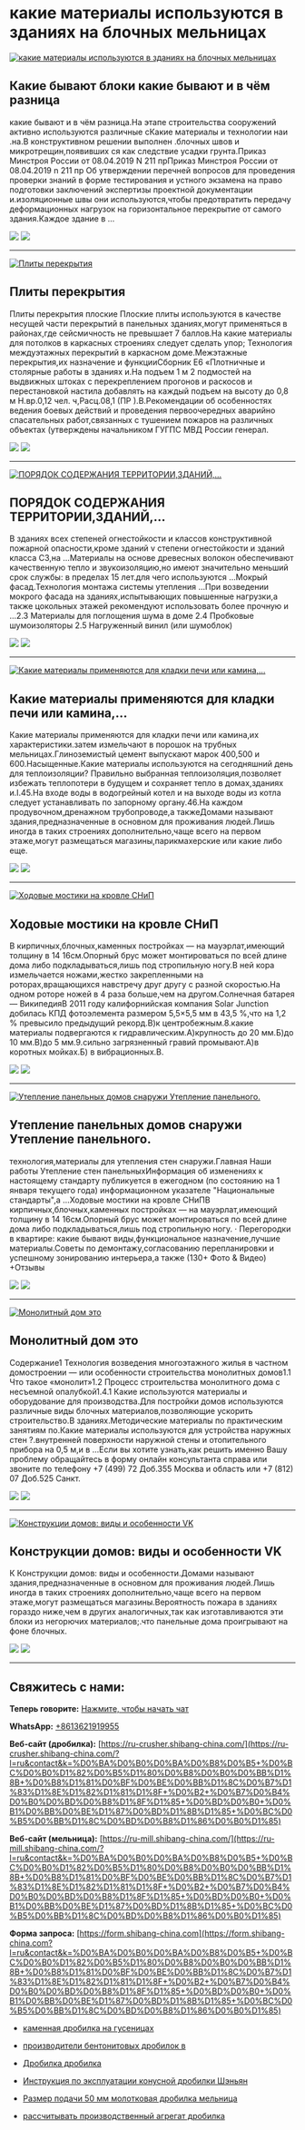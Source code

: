 # какие материалы используются в зданиях на блочных мельницах

<a href="https://swt.shibang-china.com/?l=ru&img&k=%D0%BA%D0%B0%D0%BA%D0%B8%D0%B5+%D0%BC%D0%B0%D1%82%D0%B5%D1%80%D0%B8%D0%B0%D0%BB%D1%8B+%D0%B8%D1%81%D0%BF%D0%BE%D0%BB%D1%8C%D0%B7%D1%83%D1%8E%D1%82%D1%81%D1%8F+%D0%B2+%D0%B7%D0%B4%D0%B0%D0%BD%D0%B8%D1%8F%D1%85+%D0%BD%D0%B0+%D0%B1%D0%BB%D0%BE%D1%87%D0%BD%D1%8B%D1%85+%D0%BC%D0%B5%D0%BB%D1%8C%D0%BD%D0%B8%D1%86%D0%B0%D1%85" target="_blank">![какие материалы используются в зданиях на блочных мельницах](http://static.shibang-china.com/all-800x300/1039.jpg)</a>

## Какие бывают блоки какие бывают и в чём разница
какие бывают и в чём разница.На этапе строительства сооружений активно используются различные сКакие материалы и технологии наи .на.В конструктивном решении выполнен .блочных швов и микротрещин,появивших ся как следствие усадки грунта.Приказ Минстроя России от 08.04.2019 N 211 прПриказ Минстроя России от 08.04.2019 n 211 пр Об утверждении перечней вопросов для проведения проверки знаний в форме тестирования и устного экзамена на право подготовки заключений экспертизы проектной документации и.изоляционные швы они используются,чтобы предотвратить передачу деформационных нагрузок на горизонтальное перекрытие от самого здания.Каждое здание в …


<a href="https://whatsapp.shibangsoft.com/WhatsApp.php" target="_blank" title="WhatsApp">![](http://static.shibang-china.com/icon/whatsapp.png)</a> <a href="https://swt.shibang-china.com/?l=ru&icon&k=%D0%BA%D0%B0%D0%BA%D0%B8%D0%B5+%D0%BC%D0%B0%D1%82%D0%B5%D1%80%D0%B8%D0%B0%D0%BB%D1%8B+%D0%B8%D1%81%D0%BF%D0%BE%D0%BB%D1%8C%D0%B7%D1%83%D1%8E%D1%82%D1%81%D1%8F+%D0%B2+%D0%B7%D0%B4%D0%B0%D0%BD%D0%B8%D1%8F%D1%85+%D0%BD%D0%B0+%D0%B1%D0%BB%D0%BE%D1%87%D0%BD%D1%8B%D1%85+%D0%BC%D0%B5%D0%BB%D1%8C%D0%BD%D0%B8%D1%86%D0%B0%D1%85" target="_blank">![](http://static.shibang-china.com/icon/chat-ru.png)</a>

---

<a href="https://swt.shibang-china.com/?l=ru&img&k=%D0%BA%D0%B0%D0%BA%D0%B8%D0%B5+%D0%BC%D0%B0%D1%82%D0%B5%D1%80%D0%B8%D0%B0%D0%BB%D1%8B+%D0%B8%D1%81%D0%BF%D0%BE%D0%BB%D1%8C%D0%B7%D1%83%D1%8E%D1%82%D1%81%D1%8F+%D0%B2+%D0%B7%D0%B4%D0%B0%D0%BD%D0%B8%D1%8F%D1%85+%D0%BD%D0%B0+%D0%B1%D0%BB%D0%BE%D1%87%D0%BD%D1%8B%D1%85+%D0%BC%D0%B5%D0%BB%D1%8C%D0%BD%D0%B8%D1%86%D0%B0%D1%85" target="_blank">![Плиты перекрытия](http://static.shibang-china.com/all-800x300/1336.jpg)</a>

## Плиты перекрытия
Плиты перекрытия плоские Плоские плиты используются в качестве несущей части перекрытий в панельных зданиях,могут применяться в районах,где сейсмичность не превышает 7 баллов.На какие материалы для потолков в каркасных строениях следует сделать упор; Технология междуэтажных перекрытий в каркасном доме.Межэтажные перекрытия,их назначение и функцииСборник Е6 &#171;Плотничные и столярные работы в зданиях и.На подъем 1 м 2 подмостей на выдвижных штоках с перекреплением прогонов и раскосов и перестановкой настила добавлять на каждый подъем на высоту до 0,8 м Н.вр.0,12 чел. ч,Расц.08,1 (ПР ).В.Рекомендации об особенностях ведения боевых действий и проведения первоочередных аварийно спасательных работ,связанных с тушением пожаров на различных объектах (утверждены начальником ГУГПС МВД России генерал.


<a href="https://whatsapp.shibangsoft.com/WhatsApp.php" target="_blank" title="WhatsApp">![](http://static.shibang-china.com/icon/whatsapp.png)</a> <a href="https://swt.shibang-china.com/?l=ru&icon&k=%D0%BA%D0%B0%D0%BA%D0%B8%D0%B5+%D0%BC%D0%B0%D1%82%D0%B5%D1%80%D0%B8%D0%B0%D0%BB%D1%8B+%D0%B8%D1%81%D0%BF%D0%BE%D0%BB%D1%8C%D0%B7%D1%83%D1%8E%D1%82%D1%81%D1%8F+%D0%B2+%D0%B7%D0%B4%D0%B0%D0%BD%D0%B8%D1%8F%D1%85+%D0%BD%D0%B0+%D0%B1%D0%BB%D0%BE%D1%87%D0%BD%D1%8B%D1%85+%D0%BC%D0%B5%D0%BB%D1%8C%D0%BD%D0%B8%D1%86%D0%B0%D1%85" target="_blank">![](http://static.shibang-china.com/icon/chat-ru.png)</a>

---

<a href="https://swt.shibang-china.com/?l=ru&img&k=%D0%BA%D0%B0%D0%BA%D0%B8%D0%B5+%D0%BC%D0%B0%D1%82%D0%B5%D1%80%D0%B8%D0%B0%D0%BB%D1%8B+%D0%B8%D1%81%D0%BF%D0%BE%D0%BB%D1%8C%D0%B7%D1%83%D1%8E%D1%82%D1%81%D1%8F+%D0%B2+%D0%B7%D0%B4%D0%B0%D0%BD%D0%B8%D1%8F%D1%85+%D0%BD%D0%B0+%D0%B1%D0%BB%D0%BE%D1%87%D0%BD%D1%8B%D1%85+%D0%BC%D0%B5%D0%BB%D1%8C%D0%BD%D0%B8%D1%86%D0%B0%D1%85" target="_blank">![ПОРЯДОК СОДЕРЖАНИЯ ТЕРРИТОРИИ,ЗДАНИЙ,…](http://static.shibang-china.com/all-800x300/1524.jpg)</a>

## ПОРЯДОК СОДЕРЖАНИЯ ТЕРРИТОРИИ,ЗДАНИЙ,…
В зданиях всех степеней огнестойкости и классов конструктивной пожарной опасности,кроме зданий v степени огнестойкости и зданий класса С3,на …Материалы на основе древесных волокон обеспечивают качественную тепло и звукоизоляцию,но имеют значительно меньший срок службы: в пределах 15 лет.для чего используются …Мокрый фасад.Технология монтажа системы утепления …При возведении мокрого фасада на зданиях,испытывающих повышенные нагрузки,а также цокольных этажей рекомендуют использовать более прочную и …2.3 Материалы для поглощения шума в доме 2.4 Пробковые шумоизоляторы 2.5 Нагруженный винил (или шумоблок)


<a href="https://whatsapp.shibangsoft.com/WhatsApp.php" target="_blank" title="WhatsApp">![](http://static.shibang-china.com/icon/whatsapp.png)</a> <a href="https://swt.shibang-china.com/?l=ru&icon&k=%D0%BA%D0%B0%D0%BA%D0%B8%D0%B5+%D0%BC%D0%B0%D1%82%D0%B5%D1%80%D0%B8%D0%B0%D0%BB%D1%8B+%D0%B8%D1%81%D0%BF%D0%BE%D0%BB%D1%8C%D0%B7%D1%83%D1%8E%D1%82%D1%81%D1%8F+%D0%B2+%D0%B7%D0%B4%D0%B0%D0%BD%D0%B8%D1%8F%D1%85+%D0%BD%D0%B0+%D0%B1%D0%BB%D0%BE%D1%87%D0%BD%D1%8B%D1%85+%D0%BC%D0%B5%D0%BB%D1%8C%D0%BD%D0%B8%D1%86%D0%B0%D1%85" target="_blank">![](http://static.shibang-china.com/icon/chat-ru.png)</a>

---

<a href="https://swt.shibang-china.com/?l=ru&img&k=%D0%BA%D0%B0%D0%BA%D0%B8%D0%B5+%D0%BC%D0%B0%D1%82%D0%B5%D1%80%D0%B8%D0%B0%D0%BB%D1%8B+%D0%B8%D1%81%D0%BF%D0%BE%D0%BB%D1%8C%D0%B7%D1%83%D1%8E%D1%82%D1%81%D1%8F+%D0%B2+%D0%B7%D0%B4%D0%B0%D0%BD%D0%B8%D1%8F%D1%85+%D0%BD%D0%B0+%D0%B1%D0%BB%D0%BE%D1%87%D0%BD%D1%8B%D1%85+%D0%BC%D0%B5%D0%BB%D1%8C%D0%BD%D0%B8%D1%86%D0%B0%D1%85" target="_blank">![Какие материалы применяются для кладки печи или камина,…](http://static.shibang-china.com/all-800x300/946.jpg)</a>

## Какие материалы применяются для кладки печи или камина,…
Какие материалы применяются для кладки печи или камина,их характеристики.затем измельчают в порошок на трубных мельницах.Глиноземистый цемент выпускают марок 400,500 и 600.Насыщенные.Какие материалы используются на сегодняшний день для теплоизоляции? Правильно выбранная теплоизоляция,позволяет избежать теплопотери в будущем и сохраняет тепло в домах,зданиях и.I.45.На входе воды в водогрейный котел и на выходе воды из котла следует устанавливать по запорному органу.46.На каждом продувочном,дренажном трубопроводе,а такжеДомами называют здания,предназначенные в основном для проживания людей.Лишь иногда в таких строениях дополнительно,чаще всего на первом этаже,могут размещаться магазины,парикмахерские или какие либо еще.


<a href="https://whatsapp.shibangsoft.com/WhatsApp.php" target="_blank" title="WhatsApp">![](http://static.shibang-china.com/icon/whatsapp.png)</a> <a href="https://swt.shibang-china.com/?l=ru&icon&k=%D0%BA%D0%B0%D0%BA%D0%B8%D0%B5+%D0%BC%D0%B0%D1%82%D0%B5%D1%80%D0%B8%D0%B0%D0%BB%D1%8B+%D0%B8%D1%81%D0%BF%D0%BE%D0%BB%D1%8C%D0%B7%D1%83%D1%8E%D1%82%D1%81%D1%8F+%D0%B2+%D0%B7%D0%B4%D0%B0%D0%BD%D0%B8%D1%8F%D1%85+%D0%BD%D0%B0+%D0%B1%D0%BB%D0%BE%D1%87%D0%BD%D1%8B%D1%85+%D0%BC%D0%B5%D0%BB%D1%8C%D0%BD%D0%B8%D1%86%D0%B0%D1%85" target="_blank">![](http://static.shibang-china.com/icon/chat-ru.png)</a>

---

<a href="https://swt.shibang-china.com/?l=ru&img&k=%D0%BA%D0%B0%D0%BA%D0%B8%D0%B5+%D0%BC%D0%B0%D1%82%D0%B5%D1%80%D0%B8%D0%B0%D0%BB%D1%8B+%D0%B8%D1%81%D0%BF%D0%BE%D0%BB%D1%8C%D0%B7%D1%83%D1%8E%D1%82%D1%81%D1%8F+%D0%B2+%D0%B7%D0%B4%D0%B0%D0%BD%D0%B8%D1%8F%D1%85+%D0%BD%D0%B0+%D0%B1%D0%BB%D0%BE%D1%87%D0%BD%D1%8B%D1%85+%D0%BC%D0%B5%D0%BB%D1%8C%D0%BD%D0%B8%D1%86%D0%B0%D1%85" target="_blank">![Ходовые мостики на кровле СНиП](http://static.shibang-china.com/all-800x300/993.jpg)</a>

## Ходовые мостики на кровле СНиП
В кирпичных,блочных,каменных постройках — на мауэрлат,имеющий толщину в 14 16см.Опорный брус может монтироваться по всей длине дома либо подкладываться,лишь под стропильную ногу.В ней кора измельчается ножами,жестко закрепленными на роторах,вращающихся навстречу друг другу с разной скоростью.На одном роторе ножей в 4 раза больше,чем на другом.Солнечная батарея — ВикипедияВ 2011 году калифорнийская компания Solar Junction добилась КПД фотоэлемента размером 5,5&#215;5,5 мм в 43,5 %,что на 1,2 % превысило предыдущий рекорд.В)к центробежным.8.какие материалы подвергаются к гидравлическим.А)крупность до 20 мм.Б)до 10 мм.В)до 5 мм.9.сильно загрязненный гравий промывают.А)в коротных мойках.Б) в вибрационных.В.


<a href="https://whatsapp.shibangsoft.com/WhatsApp.php" target="_blank" title="WhatsApp">![](http://static.shibang-china.com/icon/whatsapp.png)</a> <a href="https://swt.shibang-china.com/?l=ru&icon&k=%D0%BA%D0%B0%D0%BA%D0%B8%D0%B5+%D0%BC%D0%B0%D1%82%D0%B5%D1%80%D0%B8%D0%B0%D0%BB%D1%8B+%D0%B8%D1%81%D0%BF%D0%BE%D0%BB%D1%8C%D0%B7%D1%83%D1%8E%D1%82%D1%81%D1%8F+%D0%B2+%D0%B7%D0%B4%D0%B0%D0%BD%D0%B8%D1%8F%D1%85+%D0%BD%D0%B0+%D0%B1%D0%BB%D0%BE%D1%87%D0%BD%D1%8B%D1%85+%D0%BC%D0%B5%D0%BB%D1%8C%D0%BD%D0%B8%D1%86%D0%B0%D1%85" target="_blank">![](http://static.shibang-china.com/icon/chat-ru.png)</a>

---

<a href="https://swt.shibang-china.com/?l=ru&img&k=%D0%BA%D0%B0%D0%BA%D0%B8%D0%B5+%D0%BC%D0%B0%D1%82%D0%B5%D1%80%D0%B8%D0%B0%D0%BB%D1%8B+%D0%B8%D1%81%D0%BF%D0%BE%D0%BB%D1%8C%D0%B7%D1%83%D1%8E%D1%82%D1%81%D1%8F+%D0%B2+%D0%B7%D0%B4%D0%B0%D0%BD%D0%B8%D1%8F%D1%85+%D0%BD%D0%B0+%D0%B1%D0%BB%D0%BE%D1%87%D0%BD%D1%8B%D1%85+%D0%BC%D0%B5%D0%BB%D1%8C%D0%BD%D0%B8%D1%86%D0%B0%D1%85" target="_blank">![Утепление панельных домов снаружи Утепление панельного.](http://static.shibang-china.com/all-800x300/561.jpg)</a>

## Утепление панельных домов снаружи Утепление панельного.
технология,материалы для утепления стен снаружи.Главная Наши работы Утепление стен панельныхИнформация об изменениях к настоящему стандарту публикуется в ежегодном (по состоянию на 1 января текущего года) информационном указателе &quot;Национальные стандарты&quot;,а …Ходовые мостики на кровле СНиПВ кирпичных,блочных,каменных постройках — на мауэрлат,имеющий толщину в 14 16см.Опорный брус может монтироваться по всей длине дома либо подкладываться,лишь под стропильную ногу.&nbsp;&#0183;&#32;Перегородки в квартире: какие бывают виды,функциональное назначение,лучшие материалы.Советы по демонтажу,согласованию перепланировки и успешному зонированию интерьера,а также (130+ Фото &amp; Видео) +Отзывы


<a href="https://whatsapp.shibangsoft.com/WhatsApp.php" target="_blank" title="WhatsApp">![](http://static.shibang-china.com/icon/whatsapp.png)</a> <a href="https://swt.shibang-china.com/?l=ru&icon&k=%D0%BA%D0%B0%D0%BA%D0%B8%D0%B5+%D0%BC%D0%B0%D1%82%D0%B5%D1%80%D0%B8%D0%B0%D0%BB%D1%8B+%D0%B8%D1%81%D0%BF%D0%BE%D0%BB%D1%8C%D0%B7%D1%83%D1%8E%D1%82%D1%81%D1%8F+%D0%B2+%D0%B7%D0%B4%D0%B0%D0%BD%D0%B8%D1%8F%D1%85+%D0%BD%D0%B0+%D0%B1%D0%BB%D0%BE%D1%87%D0%BD%D1%8B%D1%85+%D0%BC%D0%B5%D0%BB%D1%8C%D0%BD%D0%B8%D1%86%D0%B0%D1%85" target="_blank">![](http://static.shibang-china.com/icon/chat-ru.png)</a>

---

<a href="https://swt.shibang-china.com/?l=ru&img&k=%D0%BA%D0%B0%D0%BA%D0%B8%D0%B5+%D0%BC%D0%B0%D1%82%D0%B5%D1%80%D0%B8%D0%B0%D0%BB%D1%8B+%D0%B8%D1%81%D0%BF%D0%BE%D0%BB%D1%8C%D0%B7%D1%83%D1%8E%D1%82%D1%81%D1%8F+%D0%B2+%D0%B7%D0%B4%D0%B0%D0%BD%D0%B8%D1%8F%D1%85+%D0%BD%D0%B0+%D0%B1%D0%BB%D0%BE%D1%87%D0%BD%D1%8B%D1%85+%D0%BC%D0%B5%D0%BB%D1%8C%D0%BD%D0%B8%D1%86%D0%B0%D1%85" target="_blank">![Монолитный дом это](http://static.shibang-china.com/all-800x300/1044.jpg)</a>

## Монолитный дом это
Содержание1 Технология возведения многоэтажного жилья в частном домостроении — или особенности строительства монолитных домов1.1 Что такое &#171;монолит&#187;1.2 Процесс строительства монолитного дома с несъемной опалубкой1.4.1 Какие используются материалы и оборудование для производства.Для постройки домов используются различные виды блочных материалов,позволяющие ускорить строительство.В зданиях.Методические материалы по практическим занятиям по.Какие материалы используются для устройства наружных стен ?.внутренней поверхности наружной стены и отопительного прибора на 0,5 м,и в …Если вы хотите узнать,как решить именно Вашу проблему обращайтесь в форму онлайн консультанта справа или звоните по телефону +7 (499) 72 Доб.355 Москва и область или +7 (812) 07 Доб.525 Санкт.


<a href="https://whatsapp.shibangsoft.com/WhatsApp.php" target="_blank" title="WhatsApp">![](http://static.shibang-china.com/icon/whatsapp.png)</a> <a href="https://swt.shibang-china.com/?l=ru&icon&k=%D0%BA%D0%B0%D0%BA%D0%B8%D0%B5+%D0%BC%D0%B0%D1%82%D0%B5%D1%80%D0%B8%D0%B0%D0%BB%D1%8B+%D0%B8%D1%81%D0%BF%D0%BE%D0%BB%D1%8C%D0%B7%D1%83%D1%8E%D1%82%D1%81%D1%8F+%D0%B2+%D0%B7%D0%B4%D0%B0%D0%BD%D0%B8%D1%8F%D1%85+%D0%BD%D0%B0+%D0%B1%D0%BB%D0%BE%D1%87%D0%BD%D1%8B%D1%85+%D0%BC%D0%B5%D0%BB%D1%8C%D0%BD%D0%B8%D1%86%D0%B0%D1%85" target="_blank">![](http://static.shibang-china.com/icon/chat-ru.png)</a>

---

<a href="https://swt.shibang-china.com/?l=ru&img&k=%D0%BA%D0%B0%D0%BA%D0%B8%D0%B5+%D0%BC%D0%B0%D1%82%D0%B5%D1%80%D0%B8%D0%B0%D0%BB%D1%8B+%D0%B8%D1%81%D0%BF%D0%BE%D0%BB%D1%8C%D0%B7%D1%83%D1%8E%D1%82%D1%81%D1%8F+%D0%B2+%D0%B7%D0%B4%D0%B0%D0%BD%D0%B8%D1%8F%D1%85+%D0%BD%D0%B0+%D0%B1%D0%BB%D0%BE%D1%87%D0%BD%D1%8B%D1%85+%D0%BC%D0%B5%D0%BB%D1%8C%D0%BD%D0%B8%D1%86%D0%B0%D1%85" target="_blank">![Конструкции домов: виды и особенности VK](http://static.shibang-china.com/all-800x300/177.jpg)</a>

## Конструкции домов: виды и особенности VK
К Конструкции домов: виды и особенности.Домами называют здания,предназначенные в основном для проживания людей.Лишь иногда в таких строениях дополнительно,чаще всего на первом этаже,могут размещаться магазины.Вероятность пожара в зданиях гораздо ниже,чем в других аналогичных,так как изготавливаются эти блоки из негорючих материалов;.что панельные дома проигрывают на фоне блочных.

<a href="https://whatsapp.shibangsoft.com/WhatsApp.php" target="_blank" title="WhatsApp">![](http://static.shibang-china.com/icon/whatsapp.png)</a> <a href="https://swt.shibang-china.com/?l=ru&icon&k=%D0%BA%D0%B0%D0%BA%D0%B8%D0%B5+%D0%BC%D0%B0%D1%82%D0%B5%D1%80%D0%B8%D0%B0%D0%BB%D1%8B+%D0%B8%D1%81%D0%BF%D0%BE%D0%BB%D1%8C%D0%B7%D1%83%D1%8E%D1%82%D1%81%D1%8F+%D0%B2+%D0%B7%D0%B4%D0%B0%D0%BD%D0%B8%D1%8F%D1%85+%D0%BD%D0%B0+%D0%B1%D0%BB%D0%BE%D1%87%D0%BD%D1%8B%D1%85+%D0%BC%D0%B5%D0%BB%D1%8C%D0%BD%D0%B8%D1%86%D0%B0%D1%85" target="_blank">![](http://static.shibang-china.com/icon/chat-ru.png)</a>

---
## Свяжитесь с нами:

**Теперь говорите:** [Нажмите, чтобы начать чат](https://swt.shibang-china.com?l=ru&contact&k=%D0%BA%D0%B0%D0%BA%D0%B8%D0%B5+%D0%BC%D0%B0%D1%82%D0%B5%D1%80%D0%B8%D0%B0%D0%BB%D1%8B+%D0%B8%D1%81%D0%BF%D0%BE%D0%BB%D1%8C%D0%B7%D1%83%D1%8E%D1%82%D1%81%D1%8F+%D0%B2+%D0%B7%D0%B4%D0%B0%D0%BD%D0%B8%D1%8F%D1%85+%D0%BD%D0%B0+%D0%B1%D0%BB%D0%BE%D1%87%D0%BD%D1%8B%D1%85+%D0%BC%D0%B5%D0%BB%D1%8C%D0%BD%D0%B8%D1%86%D0%B0%D1%85)

**WhatsApp:**  [+8613621919955](https://whatsapp.shibangsoft.com/WhatsApp.php)

**Веб-сайт (дробилка):** [https://ru-crusher.shibang-china.com/](https://ru-crusher.shibang-china.com/?l=ru&contact&k=%D0%BA%D0%B0%D0%BA%D0%B8%D0%B5+%D0%BC%D0%B0%D1%82%D0%B5%D1%80%D0%B8%D0%B0%D0%BB%D1%8B+%D0%B8%D1%81%D0%BF%D0%BE%D0%BB%D1%8C%D0%B7%D1%83%D1%8E%D1%82%D1%81%D1%8F+%D0%B2+%D0%B7%D0%B4%D0%B0%D0%BD%D0%B8%D1%8F%D1%85+%D0%BD%D0%B0+%D0%B1%D0%BB%D0%BE%D1%87%D0%BD%D1%8B%D1%85+%D0%BC%D0%B5%D0%BB%D1%8C%D0%BD%D0%B8%D1%86%D0%B0%D1%85)

**Веб-сайт (мельница):** [https://ru-mill.shibang-china.com/](https://ru-mill.shibang-china.com/?l=ru&contact&k=%D0%BA%D0%B0%D0%BA%D0%B8%D0%B5+%D0%BC%D0%B0%D1%82%D0%B5%D1%80%D0%B8%D0%B0%D0%BB%D1%8B+%D0%B8%D1%81%D0%BF%D0%BE%D0%BB%D1%8C%D0%B7%D1%83%D1%8E%D1%82%D1%81%D1%8F+%D0%B2+%D0%B7%D0%B4%D0%B0%D0%BD%D0%B8%D1%8F%D1%85+%D0%BD%D0%B0+%D0%B1%D0%BB%D0%BE%D1%87%D0%BD%D1%8B%D1%85+%D0%BC%D0%B5%D0%BB%D1%8C%D0%BD%D0%B8%D1%86%D0%B0%D1%85)

**Форма запроса:** [https://form.shibang-china.com](https://form.shibang-china.com?l=ru&contact&k=%D0%BA%D0%B0%D0%BA%D0%B8%D0%B5+%D0%BC%D0%B0%D1%82%D0%B5%D1%80%D0%B8%D0%B0%D0%BB%D1%8B+%D0%B8%D1%81%D0%BF%D0%BE%D0%BB%D1%8C%D0%B7%D1%83%D1%8E%D1%82%D1%81%D1%8F+%D0%B2+%D0%B7%D0%B4%D0%B0%D0%BD%D0%B8%D1%8F%D1%85+%D0%BD%D0%B0+%D0%B1%D0%BB%D0%BE%D1%87%D0%BD%D1%8B%D1%85+%D0%BC%D0%B5%D0%BB%D1%8C%D0%BD%D0%B8%D1%86%D0%B0%D1%85)

* [каменная дробилка на гусеницах](../135/%D0%BA%D0%B0%D0%BC%D0%B5%D0%BD%D0%BD%D0%B0%D1%8F%20%D0%B4%D1%80%D0%BE%D0%B1%D0%B8%D0%BB%D0%BA%D0%B0%20%D0%BD%D0%B0%20%D0%B3%D1%83%D1%81%D0%B5%D0%BD%D0%B8%D1%86%D0%B0%D1%85.md)

* [производители бентонитовых дробилок в](../132/%D0%BF%D1%80%D0%BE%D0%B8%D0%B7%D0%B2%D0%BE%D0%B4%D0%B8%D1%82%D0%B5%D0%BB%D0%B8%20%D0%B1%D0%B5%D0%BD%D1%82%D0%BE%D0%BD%D0%B8%D1%82%D0%BE%D0%B2%D1%8B%D1%85%20%D0%B4%D1%80%D0%BE%D0%B1%D0%B8%D0%BB%D0%BE%D0%BA%20%D0%B2.md)

* [Дробилка дробилка](../132/%D0%94%D1%80%D0%BE%D0%B1%D0%B8%D0%BB%D0%BA%D0%B0%20%D0%B4%D1%80%D0%BE%D0%B1%D0%B8%D0%BB%D0%BA%D0%B0.md)

* [Инструкция по эксплуатации конусной дробилки Шэньян](../131/%D0%98%D0%BD%D1%81%D1%82%D1%80%D1%83%D0%BA%D1%86%D0%B8%D1%8F%20%D0%BF%D0%BE%20%D1%8D%D0%BA%D1%81%D0%BF%D0%BB%D1%83%D0%B0%D1%82%D0%B0%D1%86%D0%B8%D0%B8%20%D0%BA%D0%BE%D0%BD%D1%83%D1%81%D0%BD%D0%BE%D0%B9%20%D0%B4%D1%80%D0%BE%D0%B1%D0%B8%D0%BB%D0%BA%D0%B8%20%D0%A8%D1%8D%D0%BD%D1%8C%D1%8F%D0%BD.md)

* [Размер подачи 50 мм молотковая дробилка мельница](../133/%D0%A0%D0%B0%D0%B7%D0%BC%D0%B5%D1%80%20%D0%BF%D0%BE%D0%B4%D0%B0%D1%87%D0%B8%2050%20%D0%BC%D0%BC%20%D0%BC%D0%BE%D0%BB%D0%BE%D1%82%D0%BA%D0%BE%D0%B2%D0%B0%D1%8F%20%D0%B4%D1%80%D0%BE%D0%B1%D0%B8%D0%BB%D0%BA%D0%B0%20%D0%BC%D0%B5%D0%BB%D1%8C%D0%BD%D0%B8%D1%86%D0%B0.md)

* [рассчитывать производственный агрегат дробилка](../133/%D1%80%D0%B0%D1%81%D1%81%D1%87%D0%B8%D1%82%D1%8B%D0%B2%D0%B0%D1%82%D1%8C%20%D0%BF%D1%80%D0%BE%D0%B8%D0%B7%D0%B2%D0%BE%D0%B4%D1%81%D1%82%D0%B2%D0%B5%D0%BD%D0%BD%D1%8B%D0%B9%20%D0%B0%D0%B3%D1%80%D0%B5%D0%B3%D0%B0%D1%82%20%D0%B4%D1%80%D0%BE%D0%B1%D0%B8%D0%BB%D0%BA%D0%B0.md)